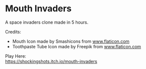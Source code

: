# Mouth Invaders
A space invaders clone made in 5 hours. 

Credits: 
- Mouth Icon made by Smashicons from www.flaticon.com
- Toothpaste Tube Icon made by Freepik from www.flaticon.com

Play Here: <br />
https://shockingshots.itch.io/mouth-invaders
